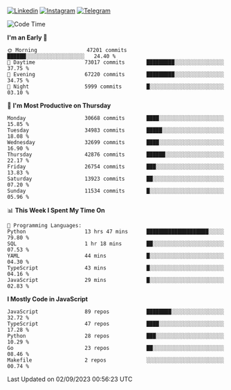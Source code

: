[![Linkedin](https://img.shields.io/badge/-Archie-blue?style=flat-square&labelColor=gray&logo=Linkedin&logoColor=white&link=https://www.linkedin.com/in/archisdi)](https://www.linkedin.com/in/archisdi)
[![Instagram](https://img.shields.io/badge/-@archisdi-orange?style=flat-square&labelColor=gray&logo=Instagram&logoColor=white&link=https://www.instagram.com/archisdi)](https://www.instagram.com/archisdi)
[![Telegram](https://img.shields.io/badge/-aai-informational?style=flat-square&labelColor=gray&logo=telegram&logoColor=white&link=https://t.me/archisdi)](https://t.me/archisdi)

<!--START_SECTION:waka-->
![Code Time](http://img.shields.io/badge/Code%20Time-2%2C373%20hrs%2048%20mins-blue)

**I'm an Early 🐤** 

```text
🌞 Morning                47201 commits       ██████░░░░░░░░░░░░░░░░░░░   24.40 % 
🌆 Daytime                73017 commits       █████████░░░░░░░░░░░░░░░░   37.75 % 
🌃 Evening                67220 commits       █████████░░░░░░░░░░░░░░░░   34.75 % 
🌙 Night                  5999 commits        █░░░░░░░░░░░░░░░░░░░░░░░░   03.10 % 
```
📅 **I'm Most Productive on Thursday** 

```text
Monday                   30668 commits       ████░░░░░░░░░░░░░░░░░░░░░   15.85 % 
Tuesday                  34983 commits       █████░░░░░░░░░░░░░░░░░░░░   18.08 % 
Wednesday                32699 commits       ████░░░░░░░░░░░░░░░░░░░░░   16.90 % 
Thursday                 42876 commits       ██████░░░░░░░░░░░░░░░░░░░   22.17 % 
Friday                   26754 commits       ███░░░░░░░░░░░░░░░░░░░░░░   13.83 % 
Saturday                 13923 commits       ██░░░░░░░░░░░░░░░░░░░░░░░   07.20 % 
Sunday                   11534 commits       █░░░░░░░░░░░░░░░░░░░░░░░░   05.96 % 
```


📊 **This Week I Spent My Time On** 

```text
💬 Programming Languages: 
Python                   13 hrs 47 mins      ████████████████████░░░░░   79.80 % 
SQL                      1 hr 18 mins        ██░░░░░░░░░░░░░░░░░░░░░░░   07.53 % 
YAML                     44 mins             █░░░░░░░░░░░░░░░░░░░░░░░░   04.30 % 
TypeScript               43 mins             █░░░░░░░░░░░░░░░░░░░░░░░░   04.16 % 
JavaScript               29 mins             █░░░░░░░░░░░░░░░░░░░░░░░░   02.83 % 
```

**I Mostly Code in JavaScript** 

```text
JavaScript               89 repos            ████████░░░░░░░░░░░░░░░░░   32.72 % 
TypeScript               47 repos            ████░░░░░░░░░░░░░░░░░░░░░   17.28 % 
Python                   28 repos            ███░░░░░░░░░░░░░░░░░░░░░░   10.29 % 
Go                       23 repos            ██░░░░░░░░░░░░░░░░░░░░░░░   08.46 % 
Makefile                 2 repos             ░░░░░░░░░░░░░░░░░░░░░░░░░   00.74 % 
```




 Last Updated on 02/09/2023 00:56:23 UTC
<!--END_SECTION:waka-->